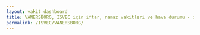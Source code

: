 ```yaml
---
layout: vakit_dashboard
title: VANERSBORG, ISVEC için iftar, namaz vakitleri ve hava durumu - ilçe/eyalet seç
permalink: /ISVEC/VANERSBORG/
---
```


<script type="text/javascript">
  var GLOBAL_COUNTRY = 'ISVEC';
  var GLOBAL_CITY = 'VANERSBORG';
  var GLOBAL_STATE = '';
  var lat = 72;
  var lon = 21;
</script>
